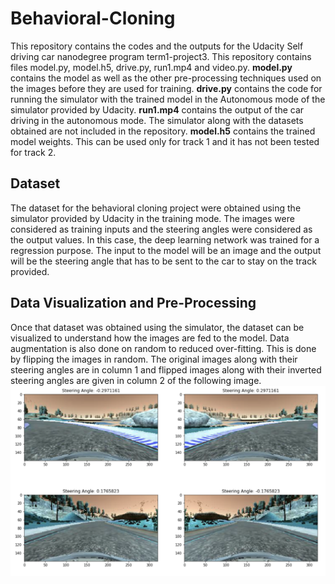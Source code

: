 # Behavioral-Cloning
This repository contains the codes and the outputs for the Udacity Self driving car nanodegree program term1-project3. This repository contains files model.py, model.h5, drive.py, run1.mp4 and video.py. **model.py** contains the model as well as the other pre-processing techniques used on the images before they are used for training. **drive.py** contains the code for running the simulator with the trained model in the Autonomous mode of the simulator provided by Udacity. **run1.mp4** contains the output of the car driving in the autonomous mode. The simulator along with the datasets obtained are not included in the repository. **model.h5** contains the trained model weights. This can be used only for track 1 and it has not been tested for track 2. 

## Dataset
The dataset for the behavioral cloning project were obtained using the simulator provided by Udacity in the training mode. The images were considered as training inputs and the steering angles were considered as the output values. In this case, the deep learning network was trained for a regression purpose. The input to the model will be an image and the output will be the steering angle that has to be sent to the car to stay on the track provided. 

## Data Visualization and Pre-Processing
Once that dataset was obtained using the simulator, the dataset can be visualized to understand how the images are fed to the model. Data augmentation is also done on random to reduced over-fitting. This is done by flipping the images in random. The original images along with their steering angles are in column 1 and flipped images along with their inverted steering angles are given in column 2 of the following image. 
![alt text](https://github.com/thiyagu145/Behavioral-Cloning/blob/master/Data%20Visualization.png)


